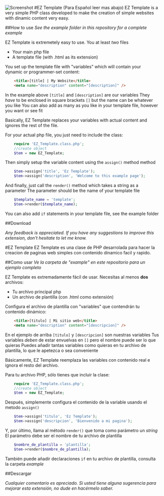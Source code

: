 ![Screenshot](http://i.imgur.com/nuIFwxr.png)
#EZ Template (Para Español leer mas abajo)
EZ Template is a very simple PHP class developed to make the creation of simple websites with dinamic content very easy.

##How to use
*See the example folder in this repository for a complete example*

EZ Template is extremetely easy to use.
You at least *two* files
* Your main php file
* A template file (with .html as its extension)

You set up the template file with "variables" which will contain your dynamic or programmer-set content:

```html
	<title>[title] | My Website</title>
	<meta name="description" content="[description]" />
```

In the example above ```[title]``` and ```[description]``` are our variables
They *have* to be enclosed in square brackets ```[]``` but the name can be whatever you like
You can also add as many as you like in your template file, however you want or see fit

Basically, EZ Template replaces your variables with actual content and ignores the rest of the file.

For your actual php file, you just need to include the class:

```php
	require 'EZ_Template.class.php';
	//create object
	$tem = new EZ_Template;
```

Then simply setup the variable content using the ```assign()``` method method

```php
	$tem->assign('title', 'Ez Template');
	$tem->assign('description', 'Welcome to this example page');
```

And finally, just call the ```render()``` method which takes a string as a parameter
The parameter should be the name of your template file

```php
	$template_name = 'template';
	$tem->render($template_name);
```

You can also add ```if``` statements in your template file, see the example folder

##Download

*Any feedback is appreciated. If you have any suggestions to improve this extension, don't hesitate to let me know.*


#EZ Template
EZ Template es una clase de PHP desarrolada para hacer la creacion de paginas web simples con contenido dinamico facil y rapido.

##Como usar
*Ve la carpeta de "example" en este repositorio para un ejemplo completo*

EZ Template es extremadamente fácil de usar.
Necesitas al menos **dos** archivos:
* Tu archivo principal php
* Un archivo de plantilla (con .html como extensión)

Configura el archivo de plantilla con "variables" que contendrán tu contenido dinámico:

```html
	<title>[titulo] | Mi sitio web</title>
	<meta name="description" content="[descripcion]" />
```

En el ejemplo de arriba ```[titulo]``` y ```[descripcion]``` son nuestras variables
Tus variables *deben* de estar envuelvas en ```[]``` pero el nombre puede ser lo que quieras
Puedes añadir tantas variables como quieras en tu archivo de plantilla, lo que le apetezca o sea conveniente

Básicamente, EZ Template reemplaza las variables con contenido real e ignora el resto del archivo.

Para tu archivo PHP, sólo tienes que incluir la clase:

```php
	require 'EZ_Template.class.php';
	//create object
	$tem = new EZ_Template;
```

Después, simplemente configura el contenido de la variable usando el metodo ```assign()```

```php
	$tem->assign('titulo', 'Ez Template');
	$tem->assign('descripcion', 'Bienvenido a mi pagina');
```

Y, por último, llama al método ```render()``` que toma como parámetro un *string*
El parámetro debe ser el nombre de tu archivo de plantilla

```php
	$nombre_de_plantilla = 'plantilla';
	$tem->render($nombre_de_plantilla);
```

También puede añadir declaraciones ```if``` en tu archivo de plantilla, consulta la carpeta *example*

##Descargar

*Cualquier comentario es apreciado. Si usted tiene alguna sugerencia para mejorar esta extensión, no dude en hacérmelo saber.*